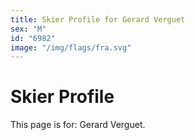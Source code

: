 ```yaml
---
title: Skier Profile for Gerard Verguet
sex: "M"
id: "6982"
image: "/img/flags/fra.svg" 
---
```


# Skier Profile

This page is for: Gerard Verguet.
    